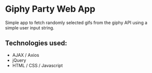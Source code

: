 # Giphy Party Web App
Simple app to fetch randomly selected gifs from the giphy API using a simple user input string.

## Technologies used:
- AJAX / Axios
- jQuery
- HTML / CSS / Javascript
